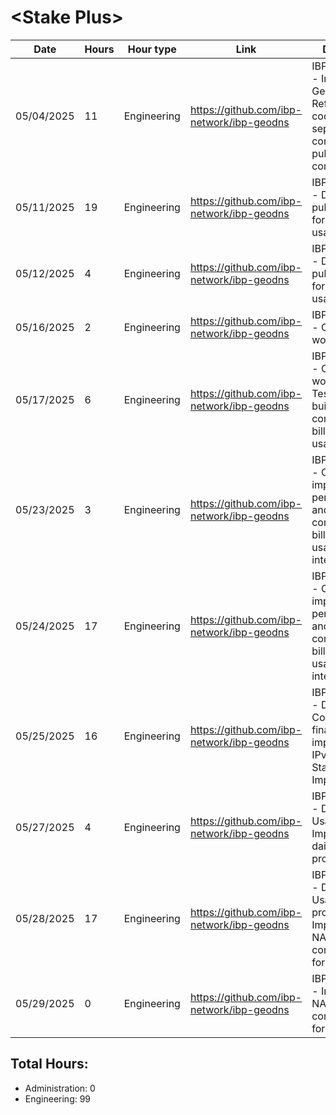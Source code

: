 # \<Stake Plus\>
| Date | Hours | Hour type | Link | Description | 
|---|---|---|---|---|
| 05/04/2025 | 11 | Engineering | https://github.com/ibp-network/ibp-geodns | IBP-GeoDNS v3 - Initial IBP-GeoDNS v3, Refactoring code to seperate components for pubsub communications |
| 05/11/2025 | 19 | Engineering | https://github.com/ibp-network/ibp-geodns | IBP-GeoDNS v3 - Design pubsub comms for billing, stats, usage |
| 05/12/2025 |  4 | Engineering | https://github.com/ibp-network/ibp-geodns | IBP-GeoDNS v3 - Design pubsub comms for billing, stats, usage |
| 05/16/2025 |  2 | Engineering | https://github.com/ibp-network/ibp-geodns | IBP-GeoDNS v3 - Codex workflow |
| 05/17/2025 |  6 | Engineering | https://github.com/ibp-network/ibp-geodns | IBP-GeoDNS v3 - Codex workflow & Tests, Continue building pubsub comms for billing, stats, usage |
| 05/23/2025 |  3 | Engineering | https://github.com/ibp-network/ibp-geodns | IBP-GeoDNS v3 - Continuing to improve performance and separate components for billing, stats and usage integration |
| 05/24/2025 | 17 | Engineering | https://github.com/ibp-network/ibp-geodns | IBP-GeoDNS v3 - Continuing to improve performance and separate components for billing, stats and usage integration |
| 05/25/2025 | 16 | Engineering | https://github.com/ibp-network/ibp-geodns | IBP-GeoDNS v3 - Debugging, Continuing to finalize usage implementation, IPv6 (Dual Stack) Implementation |
| 05/27/2025 |  4 | Engineering | https://github.com/ibp-network/ibp-geodns | IBP-GeoDNS v3 - Debugging Usage, Implementing daily usage processing |
| 05/28/2025 | 17 | Engineering | https://github.com/ibp-network/ibp-geodns | IBP-GeoDNS v3 - Debugging Usage processing, Implementing NATS communication for data retrieval |
| 05/29/2025 |  0 | Engineering | https://github.com/ibp-network/ibp-geodns | IBP-GeoDNS v3 - Implementing NATS communication for data retrieval |

## Total Hours:
- Administration: 0
- Engineering: 99

